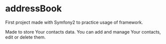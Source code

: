 # addressBook
<p>First project made with Symfony2 to practice usage of framework.</p>
<p>Made to store Your contacts data. You can add and manage Your contacts, edit or delete them.</p>

